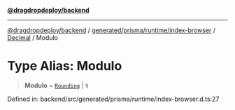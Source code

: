[**@dragdropdeploy/backend**](../../../../../../../README.md)

***

[@dragdropdeploy/backend](../../../../../../../README.md) / [generated/prisma/runtime/index-browser](../../../README.md) / [Decimal](../README.md) / Modulo

# Type Alias: Modulo

> **Modulo** = [`Rounding`](Rounding.md) \| `9`

Defined in: backend/src/generated/prisma/runtime/index-browser.d.ts:27
